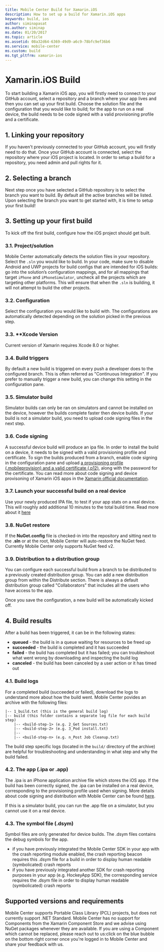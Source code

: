 ```yaml
---
title: Mobile Center Build for Xamarin.iOS
description: How to set up a build for Xamarin.iOS apps
keywords: build, ios
author: siminapasat
ms.author: siminap
ms.date: 01/20/2017
ms.topic: article
ms.assetid: 08a32d64-6369-49d9-a6c9-78bfc9ef36b6
ms.service: mobile-center
ms.custom: build
ms.tgt_pltfrm: xamarin-ios
---
```


# Xamarin.iOS Build

To start building a Xamarin iOS app, you will firstly need to connect to your GitHub account, select a repository and a branch where your app lives and then you can set up your first build. Choose the solution file and the configuration that you would like to build; for the app to run on a real device, the build needs to be code signed with a valid provisioning profile and a certificate.

## 1. Linking your repository
If you haven't previously connected to your GitHub account, you will firstly need to do that. Once your GitHub account is connected, select the repository where your iOS project is located. In order to setup a build for a repository, you need admin and pull rights for it.

## 2. Selecting a branch
Next step once you have selected a GitHub repository is to select the branch you want to build. By default all the active branches will be listed. Upon selecting the branch you want to get started with, it is time to setup your first build!

## 3. Setting up your first build
To kick off the first build, configure how the iOS project should get built.

### 3.1. Project/solution
Mobile Center automatically detects the solution files in your repository. Select the `.sln` you would like to build. In your code, make sure to disable Android and UWP projects for build configs that are intended for iOS builds: go into the solution’s configuration mappings, and for all mappings that target `iPhone` and `iPhoneSimulator`, uncheck all the projects which are targeting other platforms. This will ensure that when the `.sln` is building, it will not attempt to build the other projects.

### 3.2. Configuration
Select the configuration you would like to build with. The configurations are automatically detected depending on the solution picked in the previous step.

### 3.3. **Xcode Version
Current version of Xamarin requires Xcode 8.0 or higher.

### 3.4. Build triggers
By default a new build is triggered on every push a developer does to the configured branch. This is often referred as "Continuous Integration". If you prefer to manually trigger a new build, you can change this setting in the configuration pane.

### 3.5. Simulator build
Simulator builds can only be ran on simulators and cannot be installed on the device, however the builds complete faster then device builds. If your build is not a simulator build, you need to upload code signing files in the next step.

### 3.6. Code signing
A successful device build will produce an ipa file. In order to install the build on a device, it needs to be signed with a valid provisioning profile and certificate. To sign the builds produced from a branch, enable code signing in the configuration pane and upload [a provisioning profile (.mobileprovision) and a valid certificate (.p12)](../code-signing/uploading-files.md), along with the password for the certificate. You can read more about code signing and device provisoning of Xamarin iOS apps in the [Xamarin official documentation](https://developer.xamarin.com/guides/ios/getting_started/installation/device_provisioning/).

### 3.7. Launch your successful build on a real device
Use your newly produced IPA file, to test if your app stats on a real device. This will roughly add additional 10 minutes to the total build time. Read more about it [here](~/build/build-test-integration.md)

### 3.8. NuGet restore
If the **NuGet.config** file is checked-in into the repository and sitting next to the **.sln** or at the root, Mobile Center will auto-restore the NuGet feed. Currently Mobile Center only supports NuGet feed v2.

### 3.9. Distribution to a distribution group
You can configure each successful build from a branch to be distributed to a previously created distribution group. You can add a new distribution group from within the Distribute section. There is always a default distribution group called "Collaborators" that includes all the users who have access to the app.

Once you save the configuration, a new build will be automatically kicked off.

## 4. Build results
After a build has been triggered, it can be in the following states:
* **queued** -  the build is in a queue waiting for resources to be freed up
* **succeeded** - the build is completed and it has succeeded
* **failed** - the build has completed but it has failed; you can troubleshoot what went wrong by downloading and inspecting the build log
* **canceled** - the build has been canceled by a user action or it has timed out

### 4.1. Build logs
For a completed build (succeeded or failed), download the logs to understand more about how the build went. Mobile Center povides an archive with the following files:
```
|-- 1_build.txt (this is the general build log)
|-- build (this folder contains a separate log file for each build step)
    |-- <build-step-1> (e.g. 2_Get Sources.txt)
    |-- <build-step-2> (e.g. 3_Pod install.txt)
    |--
    |-- <build-step-n> (e.g. n_Post Job Cleanup.txt)
```

The build step specific logs (located in the `build/` directory of the archive) are helpful for troubleshooting and understanding in what step and why the build failed.

### 4.2. The app (.ipa or .app)
The .ipa is an iPhone application archive file which stores the iOS app. If the build has been correctly signed, the .ipa can be installed on a real device, corresponding to the provisioning profile used when signing. More details about code signing and distribution with Mobile Center can be found [here](../code-signing/index.md).

If this is a simulator build, you can run the .app file on a simulator, but you cannot use it on a real device.

### 4.3. The symbol file (.dsym)
Symbol files are only generated for device builds.
The .dsym files contains the debug symbols for the app.
* if you have previously integrated the Mobile Center SDK in your app with the crash reporting module enabled, the crash reporting beacon requires this .dsym file for a build in order to display human readable (symbolicated) crash reports
* if you have previously integrated another SDK for crash reporting purposes in your app (e.g. HockeyApp SDK), the corresponding service requires the .dsym file in order to display human readable (symbolicated) crash reports

## Supported versions and requirements
Mobile Center supports Portable Class Library (PCL) projects, but does not currently support .NET Standard.
Mobile Center has no support for Components from the Xamarin Component Store and we advise using NuGet packages whenever they are available. If you are using a Component which cannot be replaced, please reach out to us:click on the blue bubble on the bottom right corner once you're logged in to Mobile Center and share your feedback with us.
